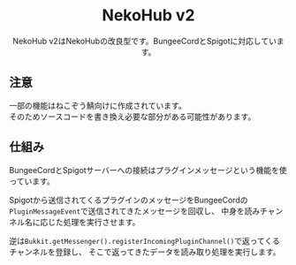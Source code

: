 <h1 align="center">NekoHub v2</h1>
<p align="center">NekoHub v2はNekoHubの改良型です。BungeeCordとSpigotに対応しています。</p>

## 注意
一部の機能はねこぞう鯖向けに作成されています。  
そのためソースコードを書き換え必要な部分がある可能性があります。

## 仕組み
BungeeCordとSpigotサーバーへの接続はプラグインメッセージという機能を使っています。

Spigotから送信されてくるプラグインのメッセージをBungeeCordの`PluginMessageEvent`で送信されてきたメッセージを回収し、
中身を読みチャンネル名に応じた処理を実行させます。

逆は`Bukkit.getMessenger().registerIncomingPluginChannel()`で返ってくるチャンネルを登録し、
そこで返ってきたデータを読み取り処理を実行します。

